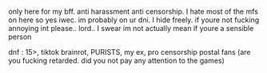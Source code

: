 only here for my bff. anti harassment anti censorship. I hate most of the mfs on here so yes iwec. im probably on ur dni. I hide freely. if youre not fucking annoying int please.. lord.. I swear im not actually mean if youre a sensible person

dnf : 15>, tiktok brainrot, PURISTS, my ex, pro censorship postal fans (are you fucking retarded. did you not pay any attention to the games)
